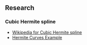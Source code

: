 ## Research

### Cubic Hermite spline
* [Wikipedia for Cubic Hermite spline](https://en.wikipedia.org/wiki/Cubic_Hermite_spline)
* [Hermite Curves Example](https://en.wikibooks.org/wiki/Cg_Programming/Unity/Hermite_Curves)
